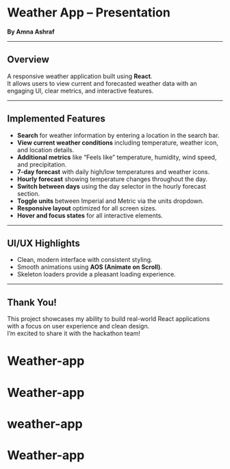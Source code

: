 # Weather App – Presentation  
**By Amna Ashraf**

---

##  Overview  
A responsive weather application built using **React**.  
It allows users to view current and forecasted weather data with an engaging UI, clear metrics, and interactive features.

---

##  Implemented Features  

- **Search** for weather information by entering a location in the search bar.  
- **View current weather conditions** including temperature, weather icon, and location details.  
- **Additional metrics** like “Feels like” temperature, humidity, wind speed, and precipitation.  
- **7-day forecast** with daily high/low temperatures and weather icons.  
- **Hourly forecast** showing temperature changes throughout the day.  
- **Switch between days** using the day selector in the hourly forecast section.  
- **Toggle units** between Imperial and Metric via the units dropdown.  
- **Responsive layout** optimized for all screen sizes.  
- **Hover and focus states** for all interactive elements.  

---

##  UI/UX Highlights  

- Clean, modern interface with consistent styling.  
- Smooth animations using **AOS (Animate on Scroll)**.  
- Skeleton loaders provide a pleasant loading experience.  

---

## Thank You!  

This project showcases my ability to build real-world React applications with a focus on user experience and clean design.  
I’m excited to share it with the hackathon team!  
# Weather-app
# Weather-app
# weather-app
# Weather-app

